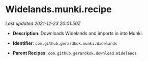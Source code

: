 # Widelands.munki.recipe

_Last updated 2021-12-23 20:01:50Z_

- **Description**: Downloads Widelands and imports in into Munki.

- **Identifier**: `com.github.gerardkok.munki.Widelands`

- **Parent Recipes**: `com.github.gerardkok.download.Widelands`
